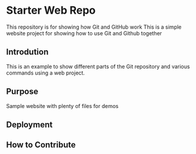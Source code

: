 # Starter Web Repo

This repository is for showing how Git and GitHub work
This is a simple website project for showing how to use Git and Github together

## Introdution

This is an example to show different parts of the Git repository and various commands using
a web project.
  
## Purpose

Sample website with plenty of files for demos

## Deployment

## How to Contribute